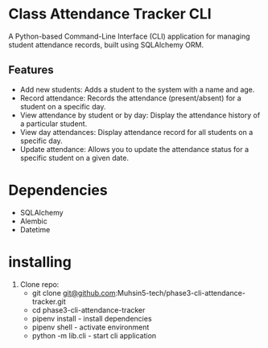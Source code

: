 # Class Attendance Tracker CLI

A Python-based Command-Line Interface (CLI) application for managing student attendance records, built using SQLAlchemy ORM.

## Features
- Add new students: Adds a student to the system with a name and age.
- Record attendance: Records the attendance (present/absent) for a student on a specific day.
- View attendance by student or by day: Display the attendance history of a particular student.
- View day attendances: Display attendance record for all students on a specific day.
- Update attendance: Allows you to update the attendance status for a specific student on a given date.

# Dependencies 
- SQLAlchemy
- Alembic
- Datetime

# installing
1. Clone repo:
    - git clone git@github.com:Muhsin5-tech/phase3-cli-attendance-tracker.git
    - cd phase3-cli-attendance-tracker
    - pipenv install - install dependencies
    - pipenv shell - activate environment
    - python -m lib.cli - start cli application

